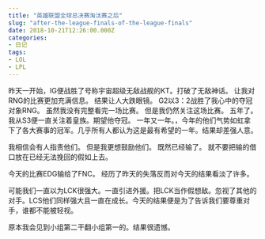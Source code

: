 ```yaml
---
title: "英雄联盟全球总决赛淘汰赛之后"
slug: "after-the-league-finals-of-the-league-finals"
date: 2018-10-21T12:26:00.000Z
categories:
- 日记
tags:
- LOL
- LPL
---
```


昨天一开始，IG便战胜了号称宇宙超级无敌战舰的KT。打破了无敌神话。
让我对RNG的比赛更加充满信息。
结果让人大跌眼镜。
G2以3：2战胜了我心中的夺冠对象RNG。
虽然我没有完整看完一场比赛。
但是我仍然关注这场比赛。
五年了。
我从S3便一直关注着皇族。期望他夺冠。
一年又一年。，今年的他们气势如虹拿下了各大赛事的冠军。几乎所有人都认为这是最有希望的一年。结果却差强人意。

我相信会有人指责他们。
但是我更想鼓励他们。
既然已经输了。
就不要把输的借口放在已经无法挽回的假如上去。

今天的比赛EDG输给了FNC。
经历了昨天的失落反而对今天的结果看淡了许多。

可能我们一直以为LCK很强大。一直引进外援。把LCK当作假想敌。忽视了其他的对手。LCS他们同样强大且一直在成长。今天的结果便是为了告诉我们要尊重对手，谁都不能被轻视。

原本我会见到小组第二干翻小组第一的。结果很遗憾。
